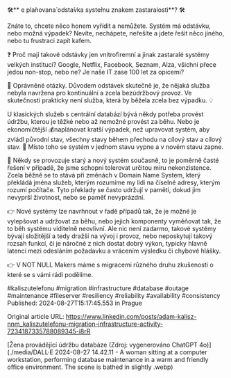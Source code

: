 🛠️** e pla**́**novana**́** odsta**́**vka  syste**́**mu znakem zastaralosti**?  🛠️


Znáte to, chcete něco honem vyřídit a nemůžete. Systém má odstávku, nebo možná výpadek? Nevíte, nechápete, neřešíte a jdete řešit něco jiného, nebo tu frustraci zapít kafem.


❓ Proč mají takové odstávky jen vnitrofiremní a jinak zastaralé systémy velkých institucí? Google, Netflix, Facebook, Seznam, Alza, všichni přece jedou non-stop, nebo ne? Je naše IT zase 100 let za opicemi?


🤔 Oprávněné otázky. Důvodem odstávek skutečně je, že nějaká služba nebyla navržena pro kontinuální a zcela bezúdržbový provoz. Ve skutečnosti prakticky není služba, která by běžela zcela bez výpadku. 💡


U klasických služeb s centrální databází bývá někdy potřeba provést údržbu, kterou je těžké nebo až nemožné provést za běhu. Nebo je ekonomičtější 💰naplánovat kratší výpadek, než upravovat systém, aby zvládl původní stav, všechny stavy během přechodu na cílový stav a cílový stav. 🤯 Místo toho se systém v jednom stavu vypne a v novém stavu zapne.


🪩 Někdy se provozuje starý a nový systém současně, to je poměrně časté řešení v případě, že jsme schopni tolerovat určitou míru nekonzistence. Zcela běžně se to stává při změnách v Domain Name System, který překládá jména služeb, kterým rozumíme my lidi na číselné adresy, kterým rozumí počítače. Tyto překlady se často udržují v paměti, dokud jim nevyprší životnost, nebo se paměť nevyprázdní.


👉 Nové systémy lze navrhnout v řadě případů tak, že je možné je vylepšovat a udržovat za běhu, nebo jejich komponenty vyměňovat tak, že to běh systému viditelně neovlivní. Ale nic není zadarmo, takové systémy bývají složitější a tedy dražší na vývoj i provoz, nebo neposkytují takový rozsah funkcí, či je náročné z nich dostat dobrý výkon, typicky hlavně latenci mezi odesláním požadavku a vrácením výsledku či chybové hlášky.


👉 V NOT NULL Makers máme s migracemi různého druhu zkušenosti o které se s vámi rádi podělíme.


#kaliszutelefonu #migration #infrastructure #database #outage #maintenance #fileserver #resiliency #reliability #availability #consistency
Published: 2024-08-27T15:17:45.553 in Prague

Original article URL: https://www.linkedin.com/posts/adam-kalisz-nnm_kaliszutelefonu-migration-infrastructure-activity-7234187335788089345-i8rR

[Žena provádějící údržbu databáze (Zdroj: vygenerováno ChatGPT 4o)](./media/DALL·E 2024-08-27 14.42.11 - A woman sitting at a computer workstation, performing database maintenance in a warm and friendly office environment. The scene is bathed in slightly .webp)
